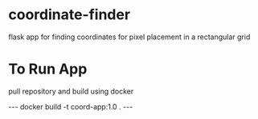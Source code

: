 # coordinate-finder
flask app for finding coordinates for pixel placement in a rectangular grid

# To Run App

pull repository and build using docker

--- docker build -t coord-app:1.0 . ---
